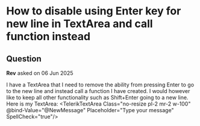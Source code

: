 # How to disable using Enter key for new line in TextArea and call function instead

## Question

**Rev** asked on 06 Jun 2025

I have a TextArea that I need to remove the ability from pressing Enter to go to the new line and instead call a function I have created. I would however like to keep all other functionality such as Shift+Enter going to a new line. Here is my TextArea: <TelerikTextArea Class="no-resize pl-2 mr-2 w-100" @bind-Value="@NewMessage" Placeholder="Type your message" SpellCheck="true"/>
